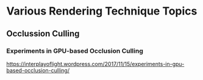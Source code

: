 # Various Rendering Technique Topics

## Occlussion Culling

### Experiments in GPU-based Occlusion Culling

https://interplayoflight.wordpress.com/2017/11/15/experiments-in-gpu-based-occlusion-culling/

